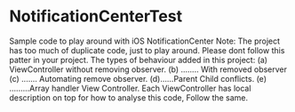 # NotificationCenterTest

Sample code to play around with iOS NotificationCenter
Note: The project has too much of duplicate code, just to play around. Please dont follow this patter in your project.
The types of behaviour added in this project:
(a) ViewController without removing observer.
(b) ........ With removed observer
(c) ....... Automating remove observer.
(d)......Parent Child conflicts.
(e) .........Array handler View Controller.
Each ViewController has local description on top for how to analyse this code, Follow the same.
